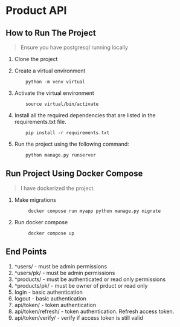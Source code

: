 # Product API

## How to Run The Project
> Ensure you have postgresql running locally
1. Clone the project
2. Create a virtual environment
   
           python -m venv virtual
   
4. Activate the virtual environment
   
           source virtual/bin/activate
   
6. Install all the required dependencies that are listed in the requirements.txt file.
   
           pip install -r requirements.txt
   
8. Run the project using the following command:

           python manage.py runserver

## Run Project Using Docker Compose
> I have dockerized the project.

1. Make migrations

            docker compose run myapp python manage.py migrate

2. Run docker compose

            docker compose up


## End Points
1. ^users/ - must be admin permissions
2. ^users/pk/ - must be admin permissions
3. ^products/ - must be authenticated or read only permissions
4. ^products/pk/ - must be owner of prduct or read only
5. login - basic authentication
6. logout - basic authentication
7. api/token/ - token authentication
8. api/token/refresh/ - token authentication. Refresh access token.
9. api/token/verify/ - verify if access token is still valid
